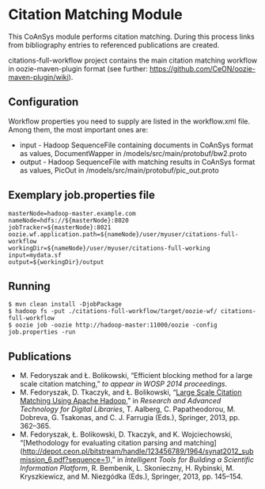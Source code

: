 Citation Matching Module
========================

This CoAnSys module performs citation matching. During this process links from bibliography entries to referenced publications are created.

citations-full-workflow project contains the main citation matching workflow in oozie-maven-plugin format
(see further: <https://github.com/CeON/oozie-maven-plugin/wiki>).

## Configuration ##

Workflow properties you need to supply are listed in the workflow.xml file. Among them, the most important ones are:

* input - Hadoop SequenceFile containing documents in CoAnSys format as values,
DocumentWapper in /models/src/main/protobuf/bw2.proto
* output - Hadoop SequenceFile with matching results in CoAnSys format as values,
PicOut in /models/src/main/protobuf/pic_out.proto

## Exemplary job.properties file ##

    masterNode=hadoop-master.example.com
    nameNode=hdfs://${masterNode}:8020
    jobTracker=${masterNode}:8021
    oozie.wf.application.path=${nameNode}/user/myuser/citations-full-workflow
    workingDir=${nameNode}/user/myuser/citations-full-working
    input=mydata.sf
    output=${workingDir}/output

## Running ##

    $ mvn clean install -DjobPackage
    $ hadoop fs -put ./citations-full-workflow/target/oozie-wf/ citations-full-workflow
    $ oozie job -oozie http://hadoop-master:11000/oozie -config job.properties -run


## Publications ##
* M. Fedoryszak and Ł. Bolikowski,
  “Efficient blocking method for a large scale citation matching,”
  *to appear in WOSP 2014 proceedings*.
* M. Fedoryszak, D. Tkaczyk, and Ł. Bolikowski,
  “[Large Scale Citation Matching Using Apache Hadoop](http://link.springer.com/chapter/10.1007/978-3-642-40501-3_37),”
   in _Research and Advanced Technology for Digital Libraries_, 
   T. Aalberg, C. Papatheodorou, M. Dobreva, G. Tsakonas, and C. J. Farrugia (Eds.),
   Springer, 2013, pp. 362–365.
* M. Fedoryszak, Ł. Bolikowski, D. Tkaczyk, and K. Wojciechowski,
  “[Methodology for evaluating citation parsing and matching]
   (http://depot.ceon.pl/bitstream/handle/123456789/1964/synat2012_submission_6.pdf?sequence=1),”
   in _Intelligent Tools for Building a Scientific Information Platform_,
   R. Bembenik, L. Skonieczny, H. Rybinski, M. Kryszkiewicz, and M. Niezgódka (Eds.),
   Springer, 2013, pp. 145–154.
